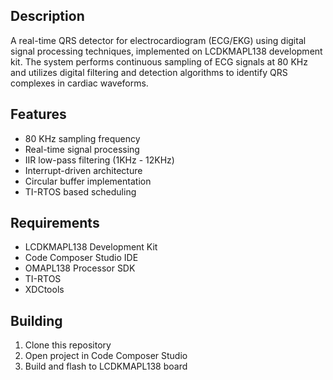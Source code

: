 ## Description
A real-time QRS detector for electrocardiogram (ECG/EKG) 
using digital signal processing techniques, implemented on LCDKMAPL138 development kit.
The system performs continuous sampling of ECG signals at 80 KHz and utilizes digital filtering and
detection algorithms to identify QRS complexes in cardiac waveforms.

## Features
- 80 KHz sampling frequency
- Real-time signal processing
- IIR low-pass filtering (1KHz - 12KHz)
- Interrupt-driven architecture 
- Circular buffer implementation
- TI-RTOS based scheduling

## Requirements
- LCDKMAPL138 Development Kit
- Code Composer Studio IDE
- OMAPL138 Processor SDK
- TI-RTOS
- XDCtools

## Building
1. Clone this repository
2. Open project in Code Composer Studio
3. Build and flash to LCDKMAPL138 board
